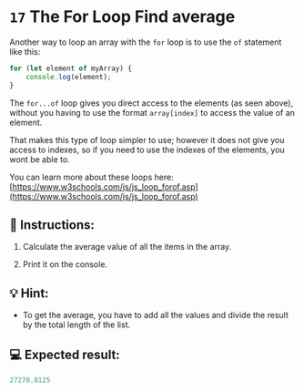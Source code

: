 # `17` The For Loop Find average

Another way to loop an array with the `for` loop is to use the `of` statement like this:

```js
for (let element of myArray) {
    console.log(element);
}
```

The `for...of` loop gives you direct access to the elements (as seen above), without you having to use the format `array[index]` to access the value of an element. 

That makes this type of loop simpler to use; however it does not give you access to indexes, so if you need to use the indexes of the elements, you wont be able to. 

You can learn more about these loops here:
[https://www.w3schools.com/js/js_loop_forof.asp](https://www.w3schools.com/js/js_loop_forof.asp)

## 📝 Instructions:

1. Calculate the average value of all the items in the array.

2. Print it on the console.

## 💡 Hint:

+ To get the average, you have to add all the values and divide the result by the total length of the list.

## 💻 Expected result:

```js
27278.8125
```


